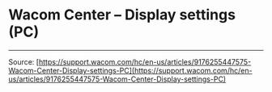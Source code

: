 # Wacom Center – Display settings (PC)



---
Source: [https://support.wacom.com/hc/en-us/articles/9176255447575-Wacom-Center-Display-settings-PC](https://support.wacom.com/hc/en-us/articles/9176255447575-Wacom-Center-Display-settings-PC)
